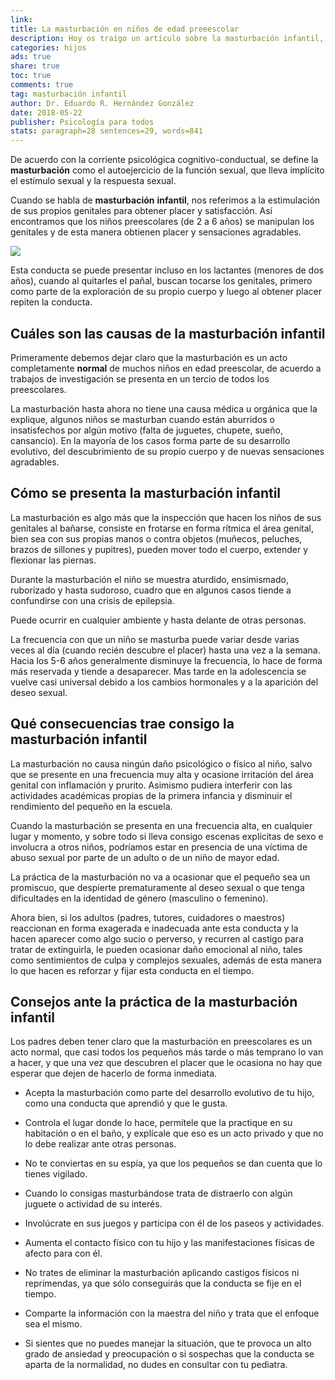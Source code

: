 ```yaml
---
link: 
title: La masturbación en niños de edad preeescolar 
description: Hoy os traigo un artículo sobre la masturbación infantil, de un colaborador de lujo, el Dr. Eduardo R. Hernández González pediatra y terapeuta conductual infantil.
categories: hijos
ads: true
share: true
toc: true
comments: true
tag: masturbación infantil
author: Dr. Eduardo R. Hernández González
date: 2018-05-22
publisher: Psicología para todos
stats: paragraph=28 sentences=29, words=841
---
```

De acuerdo con la corriente psicológica cognitivo-conductual, se define la **masturbación** como el autoejercicio de la función sexual, que lleva implícito el estímulo sexual y la respuesta sexual.

Cuando se habla de **masturbación** **infantil**, nos referimos a la estimulación de sus propios genitales para obtener placer y satisfacción. Así encontramos que los niños preescolares (de 2 a 6 años) se manipulan los genitales y de esta manera obtienen placer y sensaciones agradables.

![](http://familiasana.info/images/hijos/6804484304_5f22c8826e.jpg)

Esta conducta se puede presentar incluso en los lactantes (menores de dos años), cuando al quitarles el pañal, buscan tocarse los genitales, primero como parte de la exploración de su propio cuerpo y luego al obtener placer repiten la conducta.

## Cuáles son las causas de la masturbación infantil

Primeramente debemos dejar claro que la masturbación es un acto completamente **normal** de muchos niños en edad preescolar, de acuerdo a trabajos de investigación se presenta en un tercio de todos los preescolares.

La masturbación hasta ahora no tiene una causa médica u orgánica que la explique, algunos niños se masturban cuando están aburridos o insatisfechos por algún motivo (falta de juguetes, chupete, sueño, cansancio). En la mayoría de los casos forma parte de su desarrollo evolutivo, del descubrimiento de su propio cuerpo y de nuevas sensaciones agradables.

## Cómo se presenta la masturbación infantil

La masturbación es algo más que la inspección que hacen los niños de sus genitales al bañarse, consiste en frotarse en forma rítmica el área genital, bien sea con sus propias manos o contra objetos (muñecos, peluches, brazos de sillones y pupitres), pueden mover todo el cuerpo, extender y flexionar las piernas.

Durante la masturbación el niño se muestra aturdido, ensimismado, ruborizado y hasta sudoroso, cuadro que en algunos casos tiende a confundirse con una crisis de epilepsia.

Puede ocurrir en cualquier ambiente y hasta delante de otras personas.

La frecuencia con que un niño se masturba puede variar desde varias veces al día (cuando recién descubre el placer) hasta una vez a la semana. Hacia los 5-6 años generalmente disminuye la frecuencia, lo hace de forma más reservada y tiende a desaparecer. Mas tarde en la adolescencia se vuelve casi universal debido a los cambios hormonales y a la aparición del deseo sexual.

## Qué consecuencias trae consigo la masturbación infantil

La masturbación no causa ningún daño psicológico o físico al niño, salvo que se presente en una frecuencia muy alta y ocasione irritación del área genital con inflamación y prurito. Asimismo pudiera interferir con las actividades académicas propias de la primera infancia y disminuir el rendimiento del pequeño en la escuela.

Cuando la masturbación se presenta en una frecuencia alta, en cualquier lugar y momento, y sobre todo si lleva consigo escenas explícitas de sexo e involucra a otros niños, podríamos estar en presencia de una víctima de abuso sexual por parte de un adulto o de un niño de mayor edad.

La práctica de la masturbación no va a ocasionar que el pequeño sea un promiscuo, que despierte prematuramente al deseo sexual o que tenga dificultades en la identidad de género (masculino o femenino).

Ahora bien, si los adultos (padres, tutores, cuidadores o maestros) reaccionan en forma exagerada e inadecuada ante esta conducta y la hacen aparecer como algo sucio o perverso, y recurren al castigo para tratar de extinguirla, le pueden ocasionar daño emocional al niño, tales como sentimientos de culpa y complejos sexuales, además de esta manera lo que hacen es reforzar y fijar esta conducta en el tiempo.

## Consejos ante la práctica de la masturbación infantil

Los padres deben tener claro que la masturbación en preescolares es un acto normal, que casi todos los pequeños más tarde o más temprano lo van a hacer, y que una vez que descubren el placer que le ocasiona no hay que esperar que dejen de hacerlo de forma inmediata.

* Acepta la masturbación como parte del desarrollo evolutivo de tu hijo, como una conducta que aprendió y que le gusta.

* Controla el lugar donde lo hace, permítele que la practique en su habitación o en el baño, y explícale que eso es un acto privado y que no lo debe realizar ante otras personas.

* No te conviertas en su espía, ya que los pequeños se dan cuenta que lo tienes vigilado.

* Cuando lo consigas masturbándose trata de distraerlo con algún juguete o actividad de su interés.

* Involúcrate en sus juegos y participa con él de los paseos y actividades.

* Aumenta el contacto físico con tu hijo y las manifestaciones físicas de afecto para con él.

* No trates de eliminar la masturbación aplicando castigos físicos ni reprimendas, ya que sólo conseguirás que la conducta se fije en el tiempo.

* Comparte la información con la maestra del niño y trata que el enfoque sea el mismo.

* Si sientes que no puedes manejar la situación, que te provoca un alto grado de ansiedad y preocupación o si sospechas que la conducta se aparta de la normalidad, no dudes en consultar con tu pediatra.